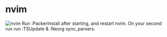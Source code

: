 # nvim
![nvim](/preview.png?raw=true)
Run :PackerInstall after starting, and restart nvim.
On your second run run :TSUpdate & :Neorg sync_parsers.

